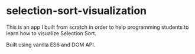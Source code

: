 # selection-sort-visualization

This is an app I built from scratch in order to help programming students to learn how to visualize Selection Sort. 

Built using vanilla ES6 and DOM API.
